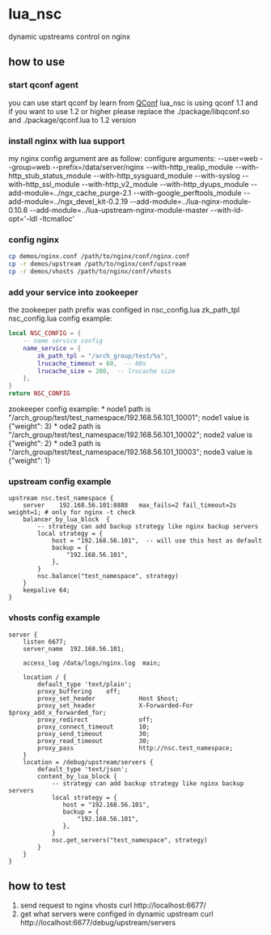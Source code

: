 # lua_nsc
dynamic upstreams control on nginx

## how to use

### start qconf agent

you can use start qconf by learn from [QConf](https://github.com/Qihoo360/QConf)
lua_nsc is using qconf 1.1 and if you want to use 1.2 or higher please replace the ./package/libqconf.so and ./package/qconf.lua to 1.2 version

### install nginx with lua support

my nginx config argument are as follow:
configure arguments: --user=web --group=web --prefix=/data/server/nginx --with-http_realip_module --with-http_stub_status_module --with-http_sysguard_module --with-syslog --with-http_ssl_module --with-http_v2_module --with-http_dyups_module --add-module=../ngx_cache_purge-2.1 --with-google_perftools_module --add-module=../ngx_devel_kit-0.2.19 --add-module=../lua-nginx-module-0.10.6 --add-module=../lua-upstream-nginx-module-master --with-ld-opt='-ldl -ltcmalloc'

### config nginx

```sh
cp demos/nginx.conf /path/to/nginx/conf/nginx.conf
cp -r demos/upstream /path/to/nginx/conf/upstream
cp -r demos/vhosts /path/to/nginx/conf/vhosts
```

### add your service into zookeeper

the zookeeper path prefix was configed in nsc_config.lua  zk_path_tpl
nsc_config.lua config example:
```lua
local NSC_CONFIG = {
    -- name service config
    name_service = {
        zk_path_tpl = "/arch_group/test/%s",
        lrucache_timeout = 60,  -- 60s
        lrucache_size = 200,  -- lrucache size
    },
}
return NSC_CONFIG
```
zookeeper config example:
    * node1 path is "/arch_group/test/test_namespace/192.168.56.101_10001"; node1 value is {"weight": 3}
    * ode2 path is "/arch_group/test/test_namespace/192.168.56.101_10002"; node2 value is {"weight": 2}
    * ode3 path is "/arch_group/test/test_namespace/192.168.56.101_10003"; node3 value is {"weight": 1}

### upstream config example

```
upstream nsc.test_namespace {
    server    192.168.56.101:8888   max_fails=2 fail_timeout=2s weight=1; # only for nginx -t check
    balancer_by_lua_block  {
        -- strategy can add backup strategy like nginx backup servers
        local strategy = {
            host = "192.168.56.101",  -- will use this host as default
            backup = {
                "192.168.56.101",
            },
        }
        nsc.balance("test_namespace", strategy)
    }
    keepalive 64;
}
```

### vhosts config example

```
server {
    listen 6677;
    server_name  192.168.56.101;

    access_log /data/logs/nginx.log  main;

    location / {
        default_type 'text/plain';
        proxy_buffering    off;
        proxy_set_header            Host $host;
        proxy_set_header            X-Forwarded-For $proxy_add_x_forwarded_for;
        proxy_redirect              off;
        proxy_connect_timeout       10;
        proxy_send_timeout          30;
        proxy_read_timeout          30;
        proxy_pass                  http://nsc.test_namespace;
    }
    location = /debug/upstream/servers {
        default_type 'text/json';
        content_by_lua_block {
            -- strategy can add backup strategy like nginx backup servers
            local strategy = {
               host = "192.168.56.101",
               backup = {
                   "192.168.56.101",
               },
            }
            nsc.get_servers("test_namespace", strategy)
        }
    }
}
```


## how to test

1. send request to nginx vhosts
curl http://localhost:6677/
2. get what servers were configed in dynamic upstream
curl http://localhost:6677/debug/upstream/servers


